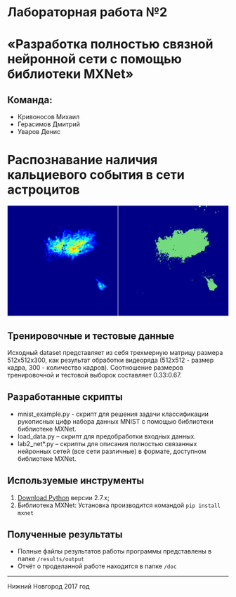 # Лабораторная работа №2
# «Разработка полностью связной нейронной сети с помощью библиотеки MXNet»
## Команда:
* Кривоносов Михаил
* Герасимов Дмитрий
* Уваров Денис

# Распознавание наличия кальциевого события в сети астроцитов
![Пример входного потока (слева) и карта наличия кальциевого события, как результат работы (справа)](https://raw.githubusercontent.com/dimagerasimov/deep_learning/lab2/lab2/images/example.png)
## Тренировочные и тестовые данные
Исходный dataset представляет из себя трехмерную матрицу размера 512x512x300, как результат обработки видеоряда (512x512 - размер кадра, 300 - количество кадров). Cоотношение размеров тренировочной и тестовой выборок составляет 0.33:0.67.

## Разработанные скрипты
* mnist_example.py - скрипт для решения задачи классификации рукописных цифр набора данных MNIST с помощью библиотеки библиотеке MXNet.
* load_data.py – скрипт для предобработки входных данных.
* lab2_net*.py – скрипты для описания полностью связанных нейронных сетей (все сети различные) в формате, доступном библиотеке MXNet.

## Используемые инструменты
1. [Download Python](https://www.python.org/downloads/) версии 2.7.x;
2. Библиотека MXNet: Установка производится командой `pip install mxnet`

## Полученные результаты
* Полные файлы результатов работы программы представлены в папке `/results/output`
* Отчёт о проделанной работе находится в папке `/doc`

---
Нижний Новгород 2017 год
